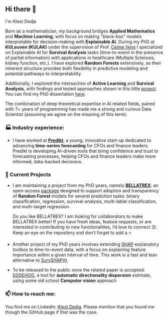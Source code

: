 ## Hi there 👋

I'm Klest Dedja

Born as a mathematician, my background bridges **Applied Mathematics** and **Machine Learning**, with focus on making "black-box" models interpretable for decision-making with **Explainable AI**.
During my PhD at **KULeuven (KULAK)**  under the supervision of Prof. [Celine Vens](https://kulak.kuleuven.be/~celine.vens/index.html) I specialized on Explainable AI for **Survival Analysis** tasks (time-to-event in the presence of partial information) with applications in healthcare (Multiple Sclerosis, kidney function, etc.).
I have explored **Random Forests** extensively, as their inherent structure provides both flexibility in predictive modeling and potential pathways to interpretability.

Additionally, I explored the intersection of **Active Learning** and **Survival Analysis**, with findings and tested approaches shown in this little [project](https://github.com/Klest94/AL-SA-paper-material). You can find my PhD dissertation [here](https://lirias.kuleuven.be/retrieve/dff3deaa-efd3-45e2-833c-e6db47d88434).

The combination of deep theoretical expertise in AI related fields, paired with 7+ years of programming has made me a strong and curious Data Scientist (assuming we agree on the meaning of this term).


### 🏭 Industry experience:
- I have worked at **[Predikt](https://predikt.ai/)**, a young, innovative start-up dedicated to advancing **time-series forecasting** for CFOs and finance leaders. Predikt is developing AI-driven tools that bring confidence and trust to forecasting processes, helping CFOs and finance leaders make more informed, data-backed decisions.

### 🔭 Current Projects

- I am maintaining a project from my PhD years, namely **[BELLATREX](https://github.com/klest94/bellatrex)**: an open-access [package](https://pypi.org/project/bellatrex/) designed to support adoption and transparency of **Random Forest** models for several prediction tasks: binary classification, regression, survival-analysis, multi-lablel classification, and multi-target regression.

  Do you like BELLATREX? I am looking for collaborators to make BELLATREX better! If you have fresh ideas, feature requests, or are interested in contributing to new functionalities, I’d love to connect 😊.
   Keep an eye on the repository and don't forget to add a ⭐️

- Another project of my PhD years involves extending [SHAP](https://shap.readthedocs.io/en/latest/) explanatory toolbox to time-to-event data, with a focus on explaining feature importance within a given interval of time. This work is a fast and lean alternative to [SurvSHAP(t)](https://github.com/MI2DataLab/survshap).

- To be released to the public once the related paper is accepted: [EDGEHOG](https://github.com/Klest94/directionality), a tool for **automatic directionality dispersion** estimate, using some old school **Computer vision** approach  


### 📫 How to reach me:

You find me on LinkedIn: [Klest Dedja](https://www.linkedin.com/in/klest-dedja/). Please mention that you found me though the GitHub page if that was the case.
